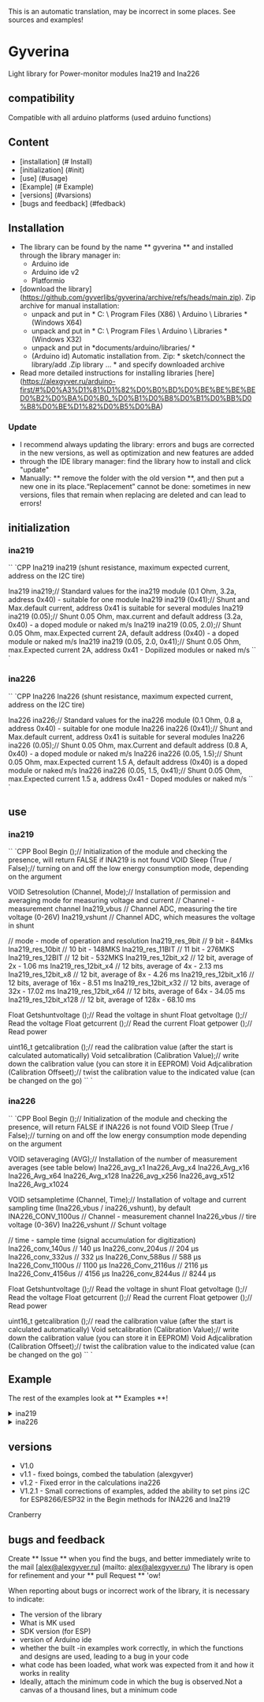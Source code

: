 This is an automatic translation, may be incorrect in some places. See sources and examples!

# Gyverina
Light library for Power-monitor modules Ina219 and Ina226

## compatibility
Compatible with all arduino platforms (used arduino functions)

## Content
- [installation] (# Install)
- [initialization] (#init)
- [use] (#usage)
- [Example] (# Example)
- [versions] (#varsions)
- [bugs and feedback] (#fedback)

<a id="install"> </a>
## Installation
- The library can be found by the name ** gyverina ** and installed through the library manager in:
    - Arduino ide
    - Arduino ide v2
    - Platformio
- [download the library] (https://github.com/gyverlibs/gyverina/archive/refs/heads/main.zip). Zip archive for manual installation:
    - unpack and put in * C: \ Program Files (X86) \ Arduino \ Libraries * (Windows X64)
    - unpack and put in * C: \ Program Files \ Arduino \ Libraries * (Windows X32)
    - unpack and put in *documents/arduino/libraries/ *
    - (Arduino id) Automatic installation from. Zip: * sketch/connect the library/add .Zip library ... * and specify downloaded archive
- Read more detailed instructions for installing libraries [here] (https://alexgyver.ru/arduino-first/#%D0%A3%D1%81%D1%82%D0%B0%BD%D0%BE%BE%BE%BED0%B2%D0%BA%D0%B0_%D0%B1%D0%B8%D0%B1%D0%BB%D0%B8%D0%BE%D1%82%D0%B5%D0%BA)
### Update
- I recommend always updating the library: errors and bugs are corrected in the new versions, as well as optimization and new features are added
- through the IDE library manager: find the library how to install and click "update"
- Manually: ** remove the folder with the old version **, and then put a new one in its place.“Replacement” cannot be done: sometimes in new versions, files that remain when replacing are deleted and can lead to errors!


<a id="init"> </a>
## initialization
### ina219
`` `CPP
Ina219 ina219 (shunt resistance, maximum expected current, address on the I2C tire)

Ina219 ina219;// Standard values for the ina219 module (0.1 Ohm, 3.2a, address 0x40) - suitable for one module
Ina219 ina219 (0x41);// Shunt and Max.default current, address 0x41 is suitable for several modules
Ina219 ina219 (0.05);// Shunt 0.05 Ohm, max.current and default address (3.2a, 0x40) - a doped module or naked m/s
Ina219 ina219 (0.05, 2.0);// Shunt 0.05 Ohm, max.Expected current 2A, default address (0x40) - a doped module or naked m/s
Ina219 ina219 (0.05, 2.0, 0x41);// Shunt 0.05 Ohm, max.Expected current 2A, address 0x41 - Dopilized modules or naked m/s
`` `
### ina226
`` `CPP
Ina226 Ina226 (shunt resistance, maximum expected current, address on the I2C tire)

Ina226 ina226;// Standard values for the ina226 module (0.1 Ohm, 0.8 a, address 0x40) - suitable for one module
Ina226 ina226 (0x41);// Shunt and Max.default current, address 0x41 is suitable for several modules
Ina226 ina226 (0.05);// Shunt 0.05 Ohm, max.Current and default address (0.8 A, 0x40) - a doped module or naked m/s
Ina226 ina226 (0.05, 1.5);// Shunt 0.05 Ohm, max.Expected current 1.5 A, default address (0x40) is a doped module or naked m/s
Ina226 ina226 (0.05, 1.5, 0x41);// Shunt 0.05 Ohm, max.Expected current 1.5 a, address 0x41 - Doped modules or naked m/s
`` `

<a id="usage"> </a>
## use
### ina219
`` `CPP
Bool Begin ();// Initialization of the module and checking the presence, will return FALSE if INA219 is not found
VOID Sleep (True / False);// turning on and off the low energy consumption mode, depending on the argument

VOID Setresolution (Channel, Mode);// Installation of permission and averaging mode for measuring voltage and current
// Channel - measurement channel
Ina219_vbus // Channel ADC, measuring the tire voltage (0-26V)
Ina219_vshunt // Channel ADC, which measures the voltage in shunt

// mode - mode of operation and resolution
Ina219_res_9bit // 9 bit - 84Mks
Ina219_res_10bit // 10 bit - 148MKS
Ina219_res_11BIT // 11 bit - 276MKS
Ina219_res_12BIT // 12 bit - 532MKS
Ina219_res_12bit_x2 // 12 bit, average of 2x - 1.06 ms
Ina219_res_12bit_x4 // 12 bits, average of 4x - 2.13 ms
Ina219_res_12bit_x8 // 12 bit, average of 8x - 4.26 ms
Ina219_res_12bit_x16 // 12 bits, average of 16x - 8.51 ms
Ina219_res_12bit_x32 // 12 bits, average of 32x - 17.02 ms
Ina219_res_12bit_x64 // 12 bits, average of 64x - 34.05 ms
Ina219_res_12bit_x128 // 12 bit, average of 128x - 68.10 ms

Float Getshuntvoltage ();// Read the voltage in shunt
Float getvoltage ();// Read the voltage
Float getcurrent ();// Read the current
Float getpower ();// Read power

uint16_t getcalibration ();// read the calibration value (after the start is calculated automatically)
Void setcalibration (Calibration Value);// write down the calibration value (you can store it in EEPROM)
Void Adjcalibration (Calibration Offseet);// twist the calibration value to the indicated value (can be changed on the go)
`` `
### ina226
`` `CPP
Bool Begin ();// Initialization of the module and checking the presence, will return FALSE if INA226 is not found
VOID Sleep (True / False);// turning on and off the low energy consumption mode depending on the argument

VOID setaveraging (AVG);// Installation of the number of measurement averages (see table below)
Ina226_avg_x1
Ina226_Avg_x4
Ina226_Avg_x16
Ina226_Avg_x64
Ina226_Avg_x128
Ina226_avg_x256
Ina226_avg_x512
Ina226_Avg_x1024

VOID setsampletime (Channel, Time);// Installation of voltage and current sampling time (Ina226_vbus / ina226_vshunt), by default INA226_CONV_1100us
// Channel - measurement channel
Ina226_vbus // tire voltage (0-36V)
Ina226_vshunt // Schunt voltage

// time - sample time (signal accumulation for digitization)
Ina226_conv_140us // 140 μs
Ina226_conv_204us // 204 μs
Ina226_conv_332us // 332 μs
Ina226_Conv_588us // 588 μs
Ina226_Conv_1100us // 1100 μs
Ina226_Conv_2116us // 2116 μs
Ina226_Conv_4156us // 4156 μs
Ina226_conv_8244us // 8244 μs
    
Float Getshuntvoltage ();// Read the voltage in shunt
Float getvoltage ();// Read the voltage
Float getcurrent ();// Read the current
Float getpower ();// Read power

uint16_t getcalibration ();// read the calibration value (after the start is calculated automatically)
Void setcalibration (Calibration Value);// write down the calibration value (you can store it in EEPROM)
Void Adjcalibration (Calibration Offseet);// twist the calibration value to the indicated value (can be changed on the go)
`` `

<a id="EXAMPLE"> </a>
## Example
The rest of the examples look at ** Examples **!

<details>
<summary> ina219 </summary>

`` `CPP
#include <gyverina.h>

// Create Object: Ina219 Ina (Shunt resistance, Max. Expected current, I2C address);
// ina219 ina (0x41);// standard settings for the module, but a modified address
// ina219 ina (0.05F);// standard address and max.current, but another shunt (0.05Cranberries om)
// ina219 ina (0.05F, 2.0F);// standard address, but another shunt (0.05 Ohms) and Max.Expected current (2A)
// ina219 ina (0.05f, 2.0f, 0x41);// Fully adjustable option, manual indication of parameters
Ina219 ina;// Standard set of parameters for Arduino module (0.1, 3.2, 0x40)

VOID setup () {
  // Open the sequential port
  Serial.Begin (9600);
  Serial.print ("ina219 ..."));

  // Check the availability and initialize ina219
  if.Begin ()) {
    Serial.println (F ("Connected!"));
  } else {
    Serial.println (f ("not found!"));
    While (1);
  }

  // you can rope into sleep mode by calling .Sleep with the True argument, to wake up, we call again with FALSE.
  // ina.sleep (true);// Esphy Ina219
  // ina.sleep (false);// Wake in Ina219

  // Ina219 has the ability to integrated calibration of current measurement, using a special calibration value
  // After starting, the library will automatically calculate and record the calibration value based on the entered data
  // the resulting value can be read using the .getcalibration () method;To change and/or conservation in EEPROM
  Serial.print ("Calibration value:"));Serial.println (ina.getcalibration ());
  // Next, the resulting value can be changed for adjustment to the real resistance of the shunt and saved in EEPROM
  // to record the calibration value in INA219, there is a method. SetCalibration (Value);
  // ina.setcalibration (ina.getcalibration () + 10);// Read-modify the calibration value
  // also, you can use the method of .adjcalibration (Offset);to adjust calibration without direct reading
  // ina.adjcalibration (10);// increase the calibration value by 10
  // ina.adjcalibration (-20);// Reduce the calibration value by 20
  // can be stored in EEPROM and uploaded to INA219 precisely the displacement of calibration instead of a direct value

  // It is also possible to choose a resolution of ADC (9-12 bits) and enable the built-in averaging measurements
  // The selection of settings for measuring voltage and current are divided and determined by the constants ina219_vbus or ina219_vshunt
  // Avoiding increases measurement time, reducing measurement noise, is available only for 12 bit mode
  // ina.setresolution (ina219_vbus, ina219_res_10bit);// Measure voltage in 10 bit mode, 12 bits by default
  // Using a reduced resolution accelerates the measurement (see table in Ina219.h), but not recommended
  // The use of built -in averaging is extremely recommended to increase the stability of indications on the noisy load
  Ina.Setresolution (Ina219_vbus, Ina219_res_12BIT_X4);// voltage in 12 bit mode + 4 -multiple averaging
  Ina.Setresolution (Ina219_vshunt, Ina219_res_12BIT_X128);// current in 12 bit mode + 128x multiple averages
  
  Serial.println ("");
}

VOID loop () {
  // read tension
  Serial.print ("voltage:"));
  Serial.print (ina.getvoltage (), 3);
  Serial.println ("v"));

  // read the current
  Serial.print ("Current:"));
  Serial.print (ina.getcurrent (), 3);
  Serial.println ("a"));

  // read power
  Serial.print ("Power:"));
  Serial.print (ina.getpower (), 3);
  Serial.println ("w"));

  // Read the voltage in shunt
  Serial.print ("shunt voltage:"));
  Serial.print (ina.getshuntvoltage (), 6);
  Serial.println ("v"));

  Serial.println ("");
  DELAY (1000);
}
`` `
</details>
<details>
<summary> ina226 </summary>

`` `CPP
#include <gyverina.h>

/*
   Attention!!!The limits of measuring the shunt voltage in INA226 = +/- 81.92 MV
   When using the INA226 module with a shunt 0.1 ohm max.The measured current will be I ~ 820 mA
   When using another shunt, it is recommended to calculate it so that the voltage drop does not exceed 82 mv!

   Example:
   Max.expected current = 5 A
   The limit of the voltage drop in shunt = 80 mV
   R shunt = 0.08 c / 5 a = 0.016 Ohms
   Shunt should have a resistance of 0.016 Ohms (16 MOM)
*/

// Create Object: Ina226 Ina (Shunt resistance, maKS.expected current, I2C address);
// ina226 ina (0x41);// standard settings for the module, but a modified address
// ina226 ina (0.05F);// standard address and max.current, but another shunt (0.05 Ohms)
// ina226 ina (0.05F, 1.5F);// standard address, but another shunt (0.05 Ohms) and Max.Expected current (1.5 a)
// ina226 ina (0.05F, 1.5F, 0x41);// Fully adjustable option, manual indication of parameters
Ina226 ina;// Standard set of parameters for arduino module (0.1, 0.8, 0x40)

VOID setup () {
  // Open the sequential port
  Serial.Begin (9600);
  Serial.print ("ina226 ..."));

  // Check the availability and initialize ina226
  if.Begin ()) {
    Serial.println (F ("Connected!"));
  } else {
    Serial.println (f ("not found!"));
    While (1);
  }

  // you can rope into sleep mode by calling .Sleep with the True argument, to wake up, we call again with FALSE.
  // ina.sleep (true);// Esphy Ina226
  // ina.sleep (false);// Wake in ina226

  // Ina226 has the ability to integrated calibration of current measurement, using a special calibration value
  // After starting, the library will automatically calculate and record the calibration value based on the entered data
  // the resulting value can be read using the .getcalibration () method;To change and/or conservation in EEPROM
  Serial.print ("Calibration value:"));Serial.println (ina.getcalibration ());
  // Next, the resulting value can be changed for adjustment to the real resistance of the shunt and saved in EEPROM
  // to record the calibration value in INA226 there is a method. SetCalibration (Value);
  // ina.setcalibration (ina.getcalibration () + 10);// Read-modify the calibration value
  // also, you can use the method of .adjcalibration (Offset);to adjust calibration without direct reading
  // ina.adjcalibration (10);// increase the calibration value by 10
  // ina.adjcalibration (-20);// Reduce the calibration value by 20
  // can be stored in EEPROM and loaded in INA226 precisely the calibration displacement instead of a direct value

  // In order to increase the nozzles of Ina226, it has the ability to configure the time of sample of voltage and current
  // Ina226 will capture the "piece" of the signal of the selected duration, which will increase the accuracy on the noisy signal
  // by default, the sample takes 1100 μs, but can be changed by the method of .Setsampletime (channel, time);
  // Sample time options see the table (file ina226.h)
  Ina.setsampletime (ina226_vbus, ina226_conv_2116us);// We will increase the voltage sample time
  Ina.setsampletime (Ina226_vshunt, Ina226_Conv_8244US);// We will increase the time of current sample by 8 times

  // It is also possible to use the built -in averaging samples
  // Availability is used for voltage and for current and proportionally increases digitization time
  // is recommended on a noisy load, set by the method of .Setaveraaging (number of overalls) (see table in INA226.H)
  Ina.Setaveraging (ina226_avg_x4);// we turn on the built -in 4 multiple averages, by default there is no averaging

  Serial.println ("");
}

VOID loop () {
  // read tension
  Serial.print ("voltage:"));
  Serial.print (ina.getvoltage (), 3);
  Serial.println ("v"));

  // read the current
  Serial.print ("Current:"));
  Serial.print (ina.getcurrent (), 3);
  Serial.println ("a"));

  // read power
  Serial.print ("Power:"));
  Serial.print (ina.getpower (), 3);
  Serial.println ("w"));

  // Read the voltage in shunt
  Serial.print ("shunt voltage:"));
  Serial.print (ina.getshuntvoltage (), 6);
  Serial.println ("v"));

  Serial.println ("");
  DELAY (1000);
}

`` `
</details>

<a id="versions"> </a>
## versions
- V1.0
- v1.1 - fixed boings, combed the tabulation (alexgyver)
- v1.2 - Fixed error in the calculations ina226
- V1.2.1 - Small corrections of examples, added the ability to set pins i2C for ESP8266/ESP32 in the Begin methods for INA226 and Ina219

<a id="feedback"> </a>Cranberry
## bugs and feedback
Create ** Issue ** when you find the bugs, and better immediately write to the mail [alex@alexgyver.ru] (mailto: alex@alexgyver.ru)
The library is open for refinement and your ** pull Request ** 'ow!


When reporting about bugs or incorrect work of the library, it is necessary to indicate:
- The version of the library
- What is MK used
- SDK version (for ESP)
- version of Arduino ide
- whether the built -in examples work correctly, in which the functions and designs are used, leading to a bug in your code
- what code has been loaded, what work was expected from it and how it works in reality
- Ideally, attach the minimum code in which the bug is observed.Not a canvas of a thousand lines, but a minimum code